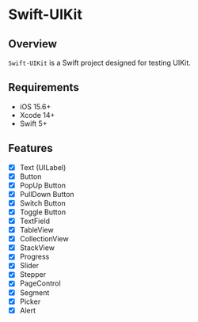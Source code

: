# Swift-UIKit

## Overview
`Swift-UIKit` is a Swift project designed for testing UIKit.

## Requirements
- iOS 15.6+
- Xcode 14+
- Swift 5+

## Features
- [x] Text (UILabel)
- [x] Button
- [x] PopUp Button
- [x] PullDown Button
- [x] Switch Button
- [x] Toggle Button
- [x] TextField
- [x] TableView
- [x] CollectionView
- [x] StackView
- [x] Progress
- [x] Slider
- [x] Stepper
- [x] PageControl
- [x] Segment
- [x] Picker
- [x] Alert
